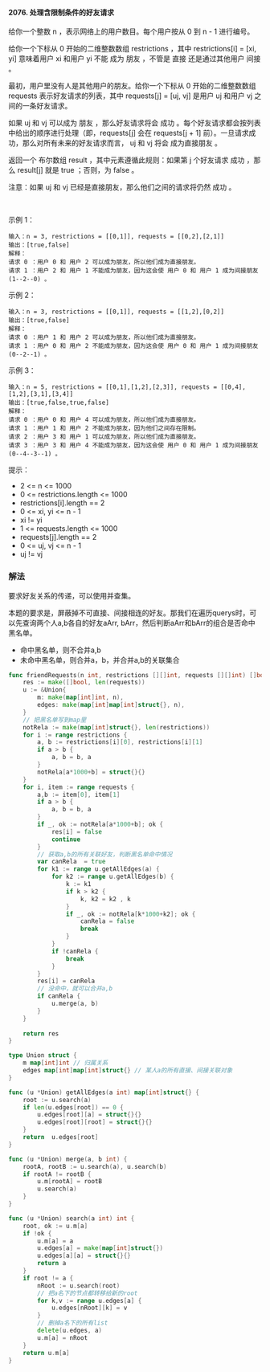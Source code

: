 #### 2076. 处理含限制条件的好友请求

给你一个整数 n ，表示网络上的用户数目。每个用户按从 0 到 n - 1 进行编号。

给你一个下标从 0 开始的二维整数数组 restrictions ，其中 restrictions[i] = [xi, yi] 意味着用户 xi 和用户 yi 不能 成为 朋友 ，不管是 直接 还是通过其他用户 间接 。

最初，用户里没有人是其他用户的朋友。给你一个下标从 0 开始的二维整数数组 requests 表示好友请求的列表，其中 requests[j] = [uj, vj] 是用户 uj 和用户 vj 之间的一条好友请求。

如果 uj 和 vj 可以成为 朋友 ，那么好友请求将会 成功 。每个好友请求都会按列表中给出的顺序进行处理（即，requests[j] 会在 requests[j + 1] 前）。一旦请求成功，那么对所有未来的好友请求而言， uj 和 vj 将会 成为直接朋友 。

返回一个 布尔数组 result ，其中元素遵循此规则：如果第 j 个好友请求 成功 ，那么 result[j] 就是 true ；否则，为 false 。

注意：如果 uj 和 vj 已经是直接朋友，那么他们之间的请求将仍然 成功 。

 

示例 1：
```
输入：n = 3, restrictions = [[0,1]], requests = [[0,2],[2,1]]
输出：[true,false]
解释：
请求 0 ：用户 0 和 用户 2 可以成为朋友，所以他们成为直接朋友。
请求 1 ：用户 2 和 用户 1 不能成为朋友，因为这会使 用户 0 和 用户 1 成为间接朋友 (1--2--0) 。
```
示例 2：

```
输入：n = 3, restrictions = [[0,1]], requests = [[1,2],[0,2]]
输出：[true,false]
解释：
请求 0 ：用户 1 和 用户 2 可以成为朋友，所以他们成为直接朋友。
请求 1 ：用户 0 和 用户 2 不能成为朋友，因为这会使 用户 0 和 用户 1 成为间接朋友 (0--2--1) 。
```
示例 3：
```
输入：n = 5, restrictions = [[0,1],[1,2],[2,3]], requests = [[0,4],[1,2],[3,1],[3,4]]
输出：[true,false,true,false]
解释：
请求 0 ：用户 0 和 用户 4 可以成为朋友，所以他们成为直接朋友。
请求 1 ：用户 1 和 用户 2 不能成为朋友，因为他们之间存在限制。
请求 2 ：用户 3 和 用户 1 可以成为朋友，所以他们成为直接朋友。
请求 3 ：用户 3 和 用户 4 不能成为朋友，因为这会使 用户 0 和 用户 1 成为间接朋友 (0--4--3--1) 。
```

提示：

- 2 <= n <= 1000
- 0 <= restrictions.length <= 1000
- restrictions[i].length == 2
- 0 <= xi, yi <= n - 1
- xi != yi
- 1 <= requests.length <= 1000
- requests[j].length == 2
- 0 <= uj, vj <= n - 1
- uj != vj

### 解法

要求好友关系的传递，可以使用并查集。

本题的要求是，屏蔽掉不可直接、间接相连的好友。那我们在遍历querys时，可以先查询两个人a,b各自的好友aArr, bArr，然后判断aArr和bArr的组合是否命中黑名单。

- 命中黑名单，则不合并a,b
- 未命中黑名单，则合并a，b，并合并a,b的关联集合

```go
func friendRequests(n int, restrictions [][]int, requests [][]int) []bool {
    res := make([]bool, len(requests))
    u := &Union{
        m: make(map[int]int, n),
        edges: make(map[int]map[int]struct{}, n),
    }
    // 把黑名单写到map里
    notRela := make(map[int]struct{}, len(restrictions))
    for i := range restrictions {
        a, b := restrictions[i][0], restrictions[i][1]
        if a > b {
            a, b = b, a
        }
        notRela[a*1000+b] = struct{}{}
    }
    for i, item := range requests {
        a,b := item[0], item[1]
        if a > b {
            a, b = b, a
        }
        if _, ok := notRela[a*1000+b]; ok {
            res[i] = false
            continue
        }
        // 获取a,b的所有关联好友，判断黑名单命中情况
        var canRela  = true
        for k1 := range u.getAllEdges(a) {
            for k2 := range u.getAllEdges(b) {
                k := k1
                if k > k2 {
                    k, k2 = k2 , k
                }
                if _, ok := notRela[k*1000+k2]; ok {
                    canRela = false
                    break
                }
            }
            if !canRela {
                break
            }
        }
        res[i] = canRela
        // 没命中，就可以合并a,b
        if canRela {
            u.merge(a, b)
        }
    }
    
    return res 
}

type Union struct {
    m map[int]int // 归属关系
    edges map[int]map[int]struct{} // 某人a的所有直接、间接关联对象
}

func (u *Union) getAllEdges(a int) map[int]struct{} {
    root := u.search(a)
    if len(u.edges[root]) == 0 {
        u.edges[root][a] = struct{}{}
        u.edges[root][root] = struct{}{}
    }
    return  u.edges[root]
}

func (u *Union) merge(a, b int) {
    rootA, rootB := u.search(a), u.search(b)
    if rootA != rootB {
        u.m[rootA] = rootB
        u.search(a)
    }
}

func (u *Union) search(a int) int {
    root, ok := u.m[a]
    if !ok {
        u.m[a] = a
        u.edges[a] = make(map[int]struct{})
        u.edges[a][a] = struct{}{}
        return a
    }
    if root != a {
        nRoot := u.search(root)
        // 把a名下的节点都转移给新的root
        for k,v := range u.edges[a] {
            u.edges[nRoot][k] = v
        }
        // 删掉a名下的所有list
        delete(u.edges, a)
        u.m[a] = nRoot
    }
    return u.m[a]
}
```